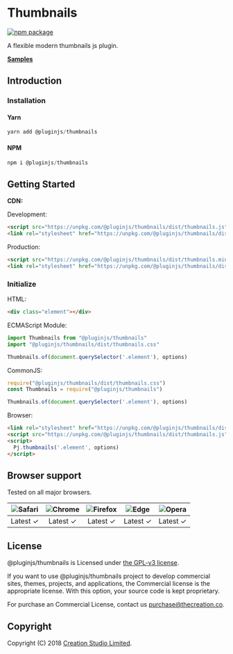 # Thumbnails

[![npm package](https://img.shields.io/npm/v/@pluginjs/thumbnails.svg)](https://www.npmjs.com/package/@pluginjs/thumbnails)

A flexible modern thumbnails js plugin.

**[Samples](https://codesandbox.io/s/github/pluginjs/plugin.js/tree/master/modules/thumbnails/samples)**

## Introduction

### Installation

#### Yarn

```javascript
yarn add @pluginjs/thumbnails
```

#### NPM

```javascript
npm i @pluginjs/thumbnails
```

## Getting Started

**CDN:**

Development:

```html
<script src="https://unpkg.com/@pluginjs/thumbnails/dist/thumbnails.js"></script>
<link rel="stylesheet" href="https://unpkg.com/@pluginjs/thumbnails/dist/thumbnails.css">
```

Production:

```html
<script src="https://unpkg.com/@pluginjs/thumbnails/dist/thumbnails.min.js"></script>
<link rel="stylesheet" href="https://unpkg.com/@pluginjs/thumbnails/dist/thumbnails.min.css">
```

### Initialize

HTML:

```html
<div class="element"></div>
```

ECMAScript Module:

```javascript
import Thumbnails from "@pluginjs/thumbnails"
import "@pluginjs/thumbnails/dist/thumbnails.css"

Thumbnails.of(document.querySelector('.element'), options)
```

CommonJS:

```javascript
require("@pluginjs/thumbnails/dist/thumbnails.css")
const Thumbnails = require("@pluginjs/thumbnails")

Thumbnails.of(document.querySelector('.element'), options)
```

Browser:

```html
<link rel="stylesheet" href="https://unpkg.com/@pluginjs/thumbnails/dist/thumbnails.css">
<script src="https://unpkg.com/@pluginjs/thumbnails/dist/thumbnails.js"></script>
<script>
  Pj.thumbnails('.element', options)
</script>
```

## Browser support

Tested on all major browsers.

| <img src="https://raw.githubusercontent.com/alrra/browser-logos/master/src/safari/safari_32x32.png" alt="Safari"> | <img src="https://raw.githubusercontent.com/alrra/browser-logos/master/src/chrome/chrome_32x32.png" alt="Chrome"> | <img src="https://raw.githubusercontent.com/alrra/browser-logos/master/src/firefox/firefox_32x32.png" alt="Firefox"> | <img src="https://raw.githubusercontent.com/alrra/browser-logos/master/src/edge/edge_32x32.png" alt="Edge"> | <img src="https://raw.githubusercontent.com/alrra/browser-logos/master/src/opera/opera_32x32.png" alt="Opera"> |
|:--:|:--:|:--:|:--:|:--:|
| Latest ✓ | Latest ✓ | Latest ✓ | Latest ✓ | Latest ✓ |

## License

@pluginjs/thumbnails is Licensed under [the GPL-v3 license](LICENSE).

If you want to use @pluginjs/thumbnails project to develop commercial sites, themes, projects, and applications, the Commercial license is the appropriate license. With this option, your source code is kept proprietary.

For purchase an Commercial License, contact us purchase@thecreation.co.

## Copyright

Copyright (C) 2018 [Creation Studio Limited](creationstudio.com).